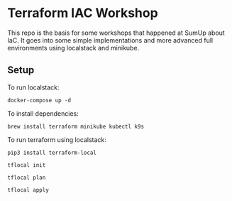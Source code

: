 # Terraform IAC Workshop

This repo is the basis for some workshops that happened at SumUp about IaC. It goes into some simple implementations and more advanced full environments using localstack and minikube.

## Setup

To run localstack:

`docker-compose up -d`

To install dependencies:

`brew install terraform minikube kubectl k9s`

To run terraform using localstack:

`pip3 install terraform-local`

`tflocal init`

`tflocal plan`

`tflocal apply`
